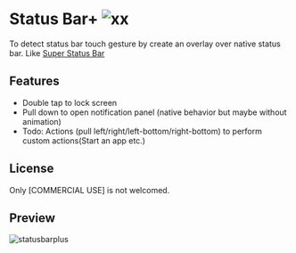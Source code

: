 # Status Bar+ ![xx](https://img.shields.io/badge/Android-3DDC84?style=for-the-badge&logo=android&logoColor=white)

To detect status bar touch gesture by create an overlay over native status bar. Like [Super Status Bar](https://play.google.com/store/apps/details?id=com.tombayley.statusbar)

## Features

- Double tap to lock screen
- Pull down to open notification panel (native behavior but maybe without animation)
- Todo: Actions (pull left/right/left-bottom/right-bottom) to perform custom actions(Start an app etc.)

## License
Only [COMMERCIAL USE] is not welcomed.


## Preview
![statusbarplus](https://user-images.githubusercontent.com/35769340/157036325-a0921100-a7d5-4fed-9401-4569dde0d398.gif)
